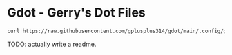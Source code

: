 # Gdot - Gerry's Dot Files
```sh
curl https://raw.githubusercontent.com/gplusplus314/gdot/main/.config/gdot/bootstrap.sh | /bin/bash
```

TODO: actually write a readme.

